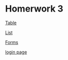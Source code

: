 # Homerwork 3

[Table](/homeworks/tables.html)
<br>

[List](/homeworks/list.html)
<br>

[Forms](/homeworks/form.html)


[login page](/homeworks/LoginPage.html)